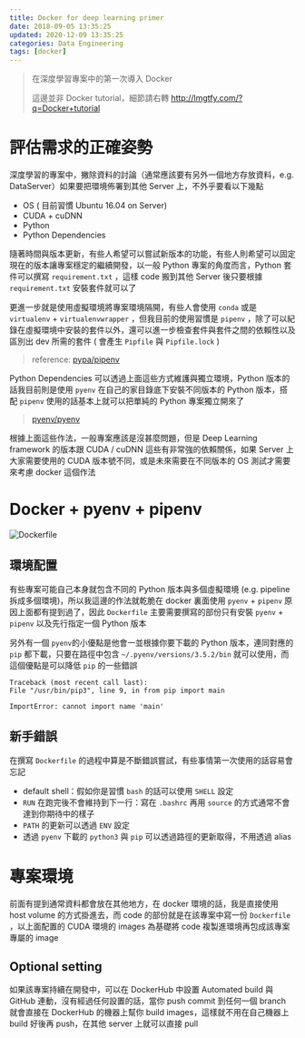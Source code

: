 ```yaml
---
title: Docker for deep learning primer
date: 2018-09-05 13:35:25
updated: 2020-12-09 13:35:25
categories: Data Engineering
tags: [docker]
---
```

>   在深度學習專案中的第一次導入 Docker
>   
>   這邊並非 Docker tutorial，細節請右轉 http://lmgtfy.com/?q=Docker+tutorial

<!-- more -->

# 評估需求的正確姿勢

深度學習的專案中，撇除資料的討論（通常應該要有另外一個地方存放資料，e.g. DataServer）如果要把環境佈署到其他 Server 上，不外乎要看以下幾點

-   OS ( 目前習慣 Ubuntu 16.04 on Server)
-   CUDA + cuDNN
-   Python
-   Python Dependencies

隨著時間與版本更新，有些人希望可以嘗試新版本的功能，有些人則希望可以固定現在的版本讓專案穩定的繼續開發，以一般 Python 專案的角度而言，Python 套件可以撰寫 `requirement.txt` ，這樣 code 搬到其他 Server 後只要根據 `requirement.txt` 安裝套件就可以了

更進一步就是使用虛擬環境將專案環境隔開，有些人會使用 `conda` 或是 `virtualenv` + `virtualenvwrapper` ，但我目前的使用習慣是 `pipenv` ，除了可以紀錄在虛擬環境中安裝的套件以外，還可以進一步檢查套件與套件之間的依賴性以及區別出 dev 所需的套件 ( 會產生 `Pipfile` 與 `Pipfile.lock` )

>   reference: [pypa/pipenv](https://github.com/pypa/pipenv)

Python Dependencies 可以透過上面這些方式維護與獨立環境，Python 版本的話我目前則是使用 `pyenv` 在自己的家目錄底下安裝不同版本的 Python 版本，搭配 `pipenv` 使用的話基本上就可以把單純的 Python 專案獨立開來了

>   [pyenv/pyenv](https://github.com/pyenv/pyenv)

根據上面這些作法，一般專案應該是沒甚麼問題，但是 Deep Learning framework 的版本跟 CUDA / cuDNN 這些有非常強的依賴關係，如果 Server 上大家需要使用的 CUDA 版本號不同，或是未來需要在不同版本的 OS 測試才需要來考慮 docker 這個作法

# Docker + pyenv + pipenv

![Dockerfile](docker-file-demo.png)

## 環境配置

有些專案可能自己本身就包含不同的 Python 版本與多個虛擬環境 (e.g. pipeline 拆成多個環境)，所以我這邊的作法就乾脆在 docker 裏面使用 `pyenv` + `pipenv` 原因上面都有提到過了，因此 `Dockerfile` 主要需要撰寫的部份只有安裝 `pyenv` + `pipenv` 以及先行指定一個 Python 版本

另外有一個 `pyenv`的小優點是他會一並根據你要下載的 Python 版本，連同對應的 `pip` 都下載，只要在路徑中包含 `~/.pyenv/versions/3.5.2/bin` 就可以使用，而這個優點是可以降低 `pip` 的一些錯誤

```
Traceback (most recent call last): 
File "/usr/bin/pip3", line 9, in from pip import main

ImportError: cannot import name 'main'
```

## 新手錯誤

在撰寫 `Dockerfile` 的過程中算是不斷錯誤嘗試，有些事情第一次使用的話容易會忘記

-   default shell：假如你是習慣 `bash` 的話可以使用 `SHELL` 設定
-   `RUN` 在跑完後不會維持到下一行：寫在 `.bashrc` 再用 `source` 的方式通常不會達到你期待中的樣子
-   `PATH` 的更新可以透過 `ENV` 設定
-   透過 `pyenv` 下載的 `python3` 與 `pip` 可以透過路徑的更新取得，不用透過 alias

# 專案環境

前面有提到通常資料都會放在其他地方，在 docker 環境的話，我是直接使用 host volume 的方式掛進去，而 code 的部份就是在該專案中寫一份 `Dockerfile` ，以上面配置的 CUDA 環境的 images 為基礎將 code 複製進環境再包成該專案專屬的 image

## Optional setting

如果該專案持續在開發中，可以在 DockerHub 中設置 Automated build 與 GitHub 連動，沒有經過任何設置的話，當你 push commit 到任何一個 branch 就會直接在 DockerHub 的機器上幫你 build images，這樣就不用在自己機器上 build 好後再 push，在其他 server 上就可以直接 pull